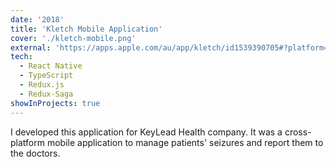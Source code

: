 ```yaml
---
date: '2018'
title: 'Kletch Mobile Application'
cover: './kletch-mobile.png'
external: 'https://apps.apple.com/au/app/kletch/id1539390705#?platform=iphone'
tech:
  - React Native
  - TypeScript
  - Redux.js
  - Redux-Saga
showInProjects: true
---
```


I developed this application for KeyLead Health company. It was a cross-platform mobile application to manage patients' seizures and report them to the doctors.
